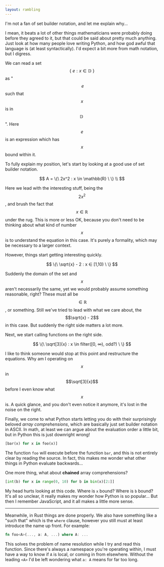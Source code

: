 ```yaml
---
layout: rambling
---
```


I'm not a fan of set builder notation, and let me explain why...

I mean, it beats a lot of other things mathematicians were probably doing
before they agreed to it, but that could be said about pretty much anything.
Just look at how many people love writing Python, and how god awful that
language is (at least syntactically). I'd expect a bit more from math notation,
but I digress.

We can read a set $$\{\ e : x \in \mathbb{D}\ \}$$ as "$$\ e$$ such that $$x$$
is in $$\mathbb{D}\ $$". Here $$e$$ is an expression which has $$x$$ bound
within it.

To fully explain my position, let's start by looking at a good use of set
builder notation.

$$
A = \{\ 2x^2 : x \in \mathbb{R} \ \} \\
$$

Here we lead with the interesting stuff, being the $$2x^2$$, and brush the fact
that $$x \in \mathbb{R}$$ under the rug. This is more or less OK, because you
don't need to be thinking about what kind of number $$x$$ is to understand
the equation in this case. It's purely a formality, which may be necessary to
a larger context.

However, things start getting interesting quickly.

$$
\{\ \sqrt{x} - 2 : x ∈ [1,10) \ \}
$$

Suddenly the domain of the set and $$x$$ aren't necessarily the same, yet we
would probably assume something reasonable, right? These must all be $$\in
\mathbb{R}$$, or something. Still we've tried to lead with what we care about,
the $$\sqrt{x} - 2$$ in this case. But suddenly the right side matters a lot
more.

Next, we start calling functions on the right side.

$$
\{\ \sqrt[3]{x} : x \in filter([0, ∞), odd?) \ \}
$$

I like to think someone would stop at this point and restructure the equations.
Why am I operating on $$x$$ in $$\sqrt[3]{x}$$ before I even know what $$x$$
is. A quick glance, and you don't even notice it anymore, it's lost in the
noise on the right.

Finally, we come to what Python starts letting you do with their surprisingly
beloved _array comprehensions_, which are basically just set builder notation
in ASCII. In math, at least we can argue about the evaluation order a little
bit, but in Python this is just downright wrong!

```python
[bar(x) for x in foo(x)]
```

The function `foo` will execute before the function `bar`, and this is not
entirely clear by reading the source. In fact, this makes me wonder what other
things in Python evaluate backwards...

One more thing, what about **chained** array comprehensions?

```python
[int(b) for x in range(0, 10) for b in bin(x)[2:]]
```

My head hurts looking at this code. Where is `x` bound? Where is `b` bound?
It's all so unclear, it really makes my wonder how Python is so popular... But
then I remember JavaScript, and it all makes a little more sense.

---

Meanwhile, in Rust things are done properly. We also have something like a
"such that" which is the `where` clause, however you still must at least
introduce the name up front. For example:

```rust
fn foo<A>(..., a: A, ...) where A: ...
```

This solves the problem of name resolution while I try and read this function.
Since there's always a namespace you're operating within, I must have a way to
know if `A` is local, or coming in from elsewhere. Without the leading `<A>`
I'd be left wondering what `a: A` means for far too long.
